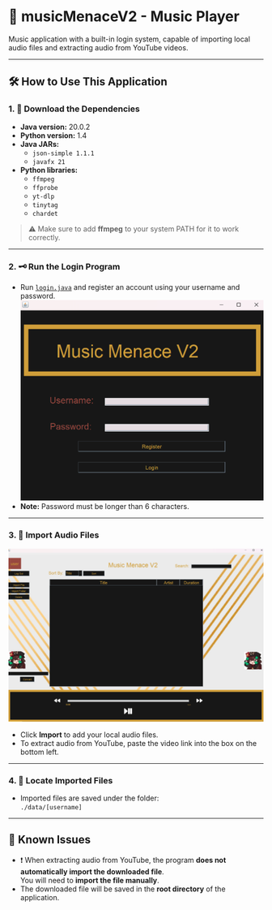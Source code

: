 # 🎵 musicMenaceV2 - Music Player

Music application with a built-in login system, capable of importing local audio files and extracting audio from YouTube videos.

---

## 🛠️ How to Use This Application

### 1. 🎹 Download the Dependencies

- **Java version:** 20.0.2  
- **Python version:** 1.4  
- **Java JARs:**  
  - `json-simple 1.1.1`  
  - `javafx 21`  
- **Python libraries:**  
  - `ffmpeg`  
  - `ffprobe`  
  - `yt-dlp`  
  - `tinytag`  
  - `chardet`  

> ⚠️ Make sure to add **ffmpeg** to your system PATH for it to work correctly.

---

### 2. 🗝️ Run the Login Program

- Run [`login.java`](./src/login.java) and register an account using your username and password.
  ![Login Screen](./f00f6657-74f0-4a44-aac8-e5aa8a390d93.png)
- **Note:** Password must be longer than 6 characters.

---

### 3. 📂 Import Audio Files
![User Screen](./03fd14a9-eb83-4383-be75-7a787bfafca6.png)
- Click **Import** to add your local audio files.  
- To extract audio from YouTube, paste the video link into the box on the bottom left.  

---

### 4. 📁 Locate Imported Files

- Imported files are saved under the folder:  
  `./data/[username]`

---

## 🐞 Known Issues

- ❗ When extracting audio from YouTube, the program **does not automatically import the downloaded file**.  
  You will need to **import the file manually**.  
- The downloaded file will be saved in the **root directory** of the application.

